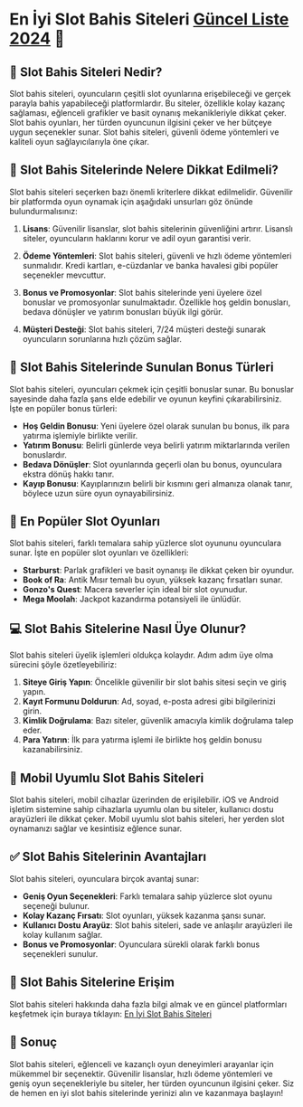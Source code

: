 # En İyi Slot Bahis Siteleri [Güncel Liste 2024](https://casinotr.link/gWCRZ4) 🎰

## 🎲 Slot Bahis Siteleri Nedir?

Slot bahis siteleri, oyuncuların çeşitli slot oyunlarına erişebileceği ve gerçek parayla bahis yapabileceği platformlardır. Bu siteler, özellikle kolay kazanç sağlaması, eğlenceli grafikler ve basit oynanış mekanikleriyle dikkat çeker. Slot bahis oyunları, her türden oyuncunun ilgisini çeker ve her bütçeye uygun seçenekler sunar. Slot bahis siteleri, güvenli ödeme yöntemleri ve kaliteli oyun sağlayıcılarıyla öne çıkar.

## 🔎 Slot Bahis Sitelerinde Nelere Dikkat Edilmeli?

Slot bahis siteleri seçerken bazı önemli kriterlere dikkat edilmelidir. Güvenilir bir platformda oyun oynamak için aşağıdaki unsurları göz önünde bulundurmalısınız:

1. **Lisans**: Güvenilir lisanslar, slot bahis sitelerinin güvenliğini artırır. Lisanslı siteler, oyuncuların haklarını korur ve adil oyun garantisi verir.
   
2. **Ödeme Yöntemleri**: Slot bahis siteleri, güvenli ve hızlı ödeme yöntemleri sunmalıdır. Kredi kartları, e-cüzdanlar ve banka havalesi gibi popüler seçenekler mevcuttur.
   
3. **Bonus ve Promosyonlar**: Slot bahis sitelerinde yeni üyelere özel bonuslar ve promosyonlar sunulmaktadır. Özellikle hoş geldin bonusları, bedava dönüşler ve yatırım bonusları büyük ilgi görür.

4. **Müşteri Desteği**: Slot bahis siteleri, 7/24 müşteri desteği sunarak oyuncuların sorunlarına hızlı çözüm sağlar.

## 🎁 Slot Bahis Sitelerinde Sunulan Bonus Türleri

Slot bahis siteleri, oyuncuları çekmek için çeşitli bonuslar sunar. Bu bonuslar sayesinde daha fazla şans elde edebilir ve oyunun keyfini çıkarabilirsiniz. İşte en popüler bonus türleri:

- **Hoş Geldin Bonusu**: Yeni üyelere özel olarak sunulan bu bonus, ilk para yatırma işlemiyle birlikte verilir.
- **Yatırım Bonusu**: Belirli günlerde veya belirli yatırım miktarlarında verilen bonuslardır.
- **Bedava Dönüşler**: Slot oyunlarında geçerli olan bu bonus, oyunculara ekstra dönüş hakkı tanır.
- **Kayıp Bonusu**: Kayıplarınızın belirli bir kısmını geri almanıza olanak tanır, böylece uzun süre oyun oynayabilirsiniz.

## 🎰 En Popüler Slot Oyunları

Slot bahis siteleri, farklı temalara sahip yüzlerce slot oyununu oyunculara sunar. İşte en popüler slot oyunları ve özellikleri:

- **Starburst**: Parlak grafikleri ve basit oynanışı ile dikkat çeken bir oyundur.
- **Book of Ra**: Antik Mısır temalı bu oyun, yüksek kazanç fırsatları sunar.
- **Gonzo's Quest**: Macera severler için ideal bir slot oyunudur.
- **Mega Moolah**: Jackpot kazandırma potansiyeli ile ünlüdür.

## 💻 Slot Bahis Sitelerine Nasıl Üye Olunur?

Slot bahis siteleri üyelik işlemleri oldukça kolaydır. Adım adım üye olma sürecini şöyle özetleyebiliriz:

1. **Siteye Giriş Yapın**: Öncelikle güvenilir bir slot bahis sitesi seçin ve giriş yapın.
2. **Kayıt Formunu Doldurun**: Ad, soyad, e-posta adresi gibi bilgilerinizi girin.
3. **Kimlik Doğrulama**: Bazı siteler, güvenlik amacıyla kimlik doğrulama talep eder.
4. **Para Yatırın**: İlk para yatırma işlemi ile birlikte hoş geldin bonusu kazanabilirsiniz.

## 📱 Mobil Uyumlu Slot Bahis Siteleri

Slot bahis siteleri, mobil cihazlar üzerinden de erişilebilir. iOS ve Android işletim sistemine sahip cihazlarla uyumlu olan bu siteler, kullanıcı dostu arayüzleri ile dikkat çeker. Mobil uyumlu slot bahis siteleri, her yerden slot oynamanızı sağlar ve kesintisiz eğlence sunar.

## ✅ Slot Bahis Sitelerinin Avantajları

Slot bahis siteleri, oyunculara birçok avantaj sunar:

- **Geniş Oyun Seçenekleri**: Farklı temalara sahip yüzlerce slot oyunu seçeneği bulunur.
- **Kolay Kazanç Fırsatı**: Slot oyunları, yüksek kazanma şansı sunar.
- **Kullanıcı Dostu Arayüz**: Slot bahis siteleri, sade ve anlaşılır arayüzleri ile kolay kullanım sağlar.
- **Bonus ve Promosyonlar**: Oyunculara sürekli olarak farklı bonus seçenekleri sunulur.

## 🔗 Slot Bahis Sitelerine Erişim

Slot bahis siteleri hakkında daha fazla bilgi almak ve en güncel platformları keşfetmek için buraya tıklayın: [En İyi Slot Bahis Siteleri](https://casinotr.link/gWCRZ4)

## 🌟 Sonuç

Slot bahis siteleri, eğlenceli ve kazançlı oyun deneyimleri arayanlar için mükemmel bir seçenektir. Güvenilir lisanslar, hızlı ödeme yöntemleri ve geniş oyun seçenekleriyle bu siteler, her türden oyuncunun ilgisini çeker. Siz de hemen en iyi slot bahis sitelerinde yerinizi alın ve kazanmaya başlayın!

